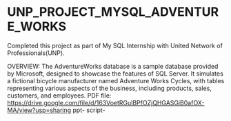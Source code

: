 # UNP_PROJECT_MYSQL_ADVENTURE_WORKS

Completed this project as part of My SQL Internship with United Network of Professionals(UNP).

OVERVIEW: The AdventureWorks database is a sample database provided by Microsoft, designed to showcase the features of SQL Server. It simulates a fictional bicycle manufacturer named Adventure Works Cycles, with tables representing various aspects of the business, including products, sales, customers, and employees.
PDF file: https://drive.google.com/file/d/163VoetRGulBPfOZjQHGASGiB0afOX-MA/view?usp=sharing
ppt-
script-
